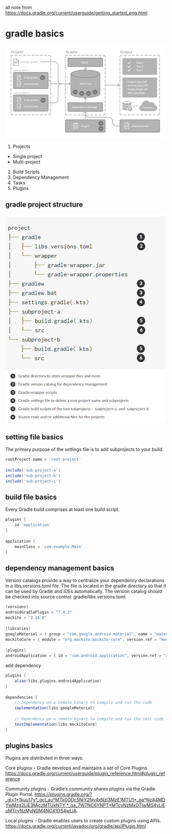 all note from https://docs.gradle.org/current/userguide/getting_started_eng.html

# gradle basics
![gradle_basic.png](img/240926gradle_basic.png)

1. Projects
- Single project
- Multi-project

2. Build Scripts
3. Dependency Management
4. Tasks
5. Plugins

## gradle project structure
![project_structure.png](img/240926gradle_project_structure.png)
![gradle_project_structure2.png](img/240926gradle_project_structure2.png)

## setting file basics
The primary purpose of the settings file is to add subprojects to your build.

```groovy
rootProject.name = 'root-project'   

include('sub-project-a')            
include('sub-project-b')
include('sub-project-c')
```

## build file basics
Every Gradle build comprises at least one build script.

```groovy
plugins {
    id 'application'                
}

application {
    mainClass = 'com.example.Main'  
}
```

## dependency management basics
Version catalogs provide a way to centralize your dependency declarations in a libs.versions.toml file.
The file is located in the gradle directory so that it can be used by Gradle and IDEs automatically. The version catalog should be checked into source control: gradle/libs.versions.toml.

```groovy
[versions]
androidGradlePlugin = "7.4.1"
mockito = "2.16.0"

[libraries]
googleMaterial = { group = "com.google.android.material", name = "material", version = "1.1.0-alpha05" }
mockitoCore = { module = "org.mockito:mockito-core", version.ref = "mockito" }

[plugins]
androidApplication = { id = "com.android.application", version.ref = "androidGradlePlugin" }
```


add dependency
```groovy
plugins {
    alias(libs.plugins.androidApplication)
}

dependencies {
    // Dependency on a remote binary to compile and run the code
    implementation(libs.googleMaterial)    

    // Dependency on a remote binary to compile and run the test code
    testImplementation(libs.mockitoCore)   
}
```

## plugins basics 
Plugins are distributed in three ways:

Core plugins - Gradle develops and maintains a set of Core Plugins.
https://docs.gradle.org/current/userguide/plugin_reference.html#plugin_reference

Community plugins - Gradle’s community shares plugins via the Gradle Plugin Portal.
https://plugins.gradle.org/?_gl=1*1kuu17y*_gcl_au*MTk0ODc5NjY2Ny4xNzI3MzE1MTU1*_ga*NzA4MDYwMzg2LjE3MjczMTUxNTY.*_ga_7W7NC6YNPT*MTcyNzMxOTIwMS4yLjEuMTcyNzMyNDM4NC41OS4wLjA.

Local plugins - Gradle enables users to create custom plugins using APIs.
https://docs.gradle.org/current/javadoc/org/gradle/api/Plugin.html